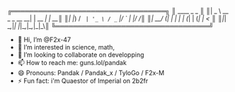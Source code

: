╔═══════════════════════════════════╗
║ ____                 _       _    ║
║|  _ \ __ _ _ __   __| | __ _| | __║
║| |_) / _` | '_ \ / _` |/ _` | |/ /║
║|  __/ (_| | | | | (_| | (_| |   < ║
║|_|   \__,_|_| |_|\__,_|\__,_|_|\_\║
╚═══════════════════════════════════╝
- 👋 Hi, I’m @F2x-47
- 👀 I’m interested in science, math, 
- 💞️ I’m looking to collaborate on developping
- 📫 How to reach me: guns.lol/pandak
- 😄 Pronouns: Pandak / Pandak_x / TyloGo / F2x-M
- ⚡ Fun fact: i'm Quaestor of Imperial on 2b2fr
